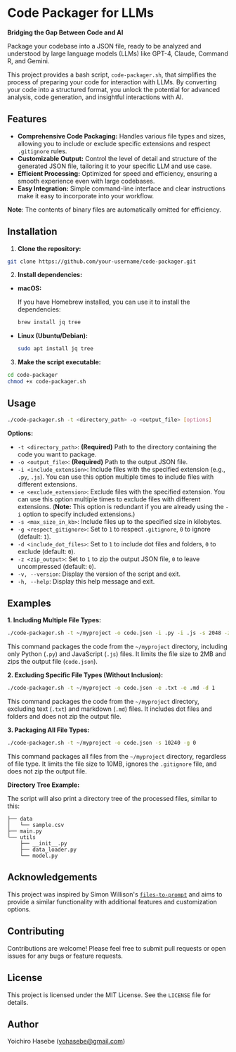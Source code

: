 # Code Packager for LLMs

**Bridging the Gap Between Code and AI**

Package your codebase into a JSON file, ready to be analyzed and understood by large language models (LLMs) like GPT-4, Claude, Command R, and Gemini.

This project provides a bash script, `code-packager.sh`, that simplifies the process of preparing your code for interaction with LLMs. By converting your code into a structured format, you unlock the potential for advanced analysis, code generation, and insightful interactions with AI.

## Features

* **Comprehensive Code Packaging:**  Handles various file types and sizes, allowing you to include or exclude specific extensions and respect `.gitignore` rules.
* **Customizable Output:**  Control the level of detail and structure of the generated JSON file, tailoring it to your specific LLM and use case.
* **Efficient Processing:**  Optimized for speed and efficiency, ensuring a smooth experience even with large codebases.
* **Easy Integration:**  Simple command-line interface and clear instructions make it easy to incorporate into your workflow.


**Note**: The contents of binary files are automatically omitted for efficiency.

## Installation

1. **Clone the repository:**

```bash
git clone https://github.com/your-username/code-packager.git
```

2. **Install dependencies:**

* **macOS:**

   If you have Homebrew installed, you can use it to install the dependencies:

   ```bash
   brew install jq tree
   ```

* **Linux (Ubuntu/Debian):**

   ```bash
   sudo apt install jq tree
   ```

3. **Make the script executable:**

```bash
cd code-packager
chmod +x code-packager.sh
```

## Usage

```bash
./code-packager.sh -t <directory_path> -o <output_file> [options]
```

**Options:**

*   `-t <directory_path>`: **(Required)** Path to the directory containing the code you want to package.
*   `-o <output_file>`: **(Required)** Path to the output JSON file.
*   `-i <include_extension>`: Include files with the specified extension (e.g., `.py`, `.js`). You can use this option multiple times to include files with different extensions.
*   `-e <exclude_extension>`: Exclude files with the specified extension. You can use this option multiple times to exclude files with different extensions. (**Note:** This option is redundant if you are already using the `-i` option to specify included extensions.)
*   `-s <max_size_in_kb>`: Include files up to the specified size in kilobytes.
*   `-g <respect_gitignore>`: Set to `1` to respect `.gitignore`, `0` to ignore (default: `1`).
*   `-d <include_dot_files>`: Set to `1` to include dot files and folders, `0` to exclude (default: `0`).
*   `-z <zip_output>`: Set to `1` to zip the output JSON file, `0` to leave uncompressed (default: `0`).
*   `-v, --version`: Display the version of the script and exit.
*   `-h, --help`: Display this help message and exit.

## Examples

**1. Including Multiple File Types:**

```bash
./code-packager.sh -t ~/myproject -o code.json -i .py -i .js -s 2048 -z 1
```

This command packages the code from the `~/myproject` directory, including only Python (`.py`) and JavaScript (`.js`) files. It limits the file size to 2MB and zips the output file (`code.json`). 

**2. Excluding Specific File Types (Without Inclusion):**

```bash
./code-packager.sh -t ~/myproject -o code.json -e .txt -e .md -d 1
```

This command packages the code from the `~/myproject` directory, excluding text (`.txt`) and markdown (`.md`) files. It includes dot files and folders and does not zip the output file.

**3. Packaging All File Types:**

```bash
./code-packager.sh -t ~/myproject -o code.json -s 10240 -g 0
```

This command packages all files from the `~/myproject` directory, regardless of file type. It limits the file size to 10MB, ignores the `.gitignore` file, and does not zip the output file. 

**Directory Tree Example:**

The script will also print a directory tree of the processed files, similar to this:

```
├── data
│   └── sample.csv
├── main.py
└── utils
    ├── __init__.py
    ├── data_loader.py
    └── model.py

```

## Acknowledgements

This project was inspired by Simon Willison's [`files-to-prompt`](https://github.com/simonw/files-to-prompt) and aims to provide a similar functionality with additional features and customization options.

## Contributing

Contributions are welcome! Please feel free to submit pull requests or open issues for any bugs or feature requests.

## License

This project is licensed under the MIT License. See the `LICENSE` file for details. 

## Author

Yoichiro Hasebe (yohasebe@gmail.com)
